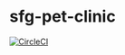 # sfg-pet-clinic

[![CircleCI](https://circleci.com/gh/DoodlesOnMyFood/sfg-pet-clinic.svg?style=svg&circle-token=d89e3cd147b6ad31696aed59f21546f3efafa25f)](https://github.com/DoodlesOnMyFood/sfg-pet-clinic)
